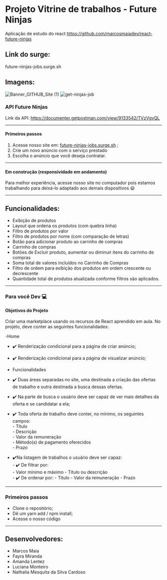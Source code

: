 # Projeto Vitrine de trabalhos - Future Ninjas    
Aplicação de estudo do react
https://github.com/marcosmaiadev/react-future-ninjas


## Link do surge:  
future-ninjas-jobs.surge.sh

## Imagens:  
![Banner_GITHUB_Site (1)](https://user-images.githubusercontent.com/52434685/113456077-a67c7b80-93e2-11eb-8233-a74953cf4a81.png)
![get-ninjas-job](https://user-images.githubusercontent.com/30267119/115738580-8d247a80-a363-11eb-8bdf-3dcbafa6f9f8.PNG)


### API Future Ninjas 
Link da API: https://documenter.getpostman.com/view/9133542/TVzVgvQL  

__________________________________________________________________________________________________________________________________________________________________

#### Primeiros passos
1. Acesse nosso site em: [future-ninjas-jobs.surge.sh](future-ninjas-jobs.surge.sh) ;
2. Crie um novo anúncio com o serviço prestado 
3. Escolha o anúncio que você deseja contratar.   

[//]:https://github.com/future4code/cruz-marketplace2/blob/master/gif_marketplace.gif

__________________________________________________________________________________________________________________________________________________________________

#### Em construção (responsividade em andamento)
Para melhor experiência, acesse nosso site no computador pois estamos trabalhando para deixá-lo adaptado aos demais dispositivos 😃
__________________________________________________________________________________________________________________________________________________________________

## Funcionalidades: 
- Exibição de produtos 
- Layout que ordena os produtos (com quebra linha)
- Filtro de produtos por valor 
- Filtro de produtos por nome (com comparação de letras)
- Botão para adicionar produto ao carrinho de compras 
- Carrinho de compras
- Botões de Excluir produto, aumentar ou diminuir itens do carrinho de compras
- Soma total de valores incluídos no Carrinho de Compras
- Filtro de ordem para exibição dos produtos em ordem crescente ou decrescente
- Quantidade total de produtos atualizada conforme filtros são aplicados.

__________________________________________________________________________________________________________________________________________________________________

### Para você Dev 💻 <br>

#### Objetivos do Projeto
Criar uma marketplace usando os recursos de React aprendido em aula. No projeto, deve conter as seguintes funcionalidades:

-Home
- ✔️ Renderização condicional para a página de criar anúncio;  
- ✔️ Renderização condicional para a página de visualizar anúncio;  

- Funcionalidades  
- ✔️ Duas áreas separadas no site, uma destinada a criação das ofertas de trabalho e outra destinada a busca dessas ofertas.   
- ✔️ Na parte de busca o usuário deve ser capaz de ver mais detalhes da oferta e se candidatar a ela;  
- ✔️ Toda oferta de trabalho deve conter, no mínimo, os seguintes campos:  
        - Título  
        - Descrição  
        - Valor da remuneração  
        - Método(s) de pagamento oferecidos  
        - Prazo  
- ✔️Na listagem de trabalhos o usuário deve ser capaz:  
        - ✔️ De filtrar por:  
            - Valor mínimo e máximo 
            -  Título ou descrição  
        - ✔️  De ordenar por: 
            - Título 
            - Valor da remuneração 
            - Prazo  
_________________________________________________________________________________________________________________________________________________________________
### Primeiros passos  

- Clone o repositório;
- Dê um yarn add / npm install;
- Acesse o nosso código  

_________________________________________________________________________________________________________________________________________________________________

## Desenvolvedores:
- Marcos Maia  
- Fayra Miranda  
- Amanda Lentez  
- Luciana Monteiro  
- Nathalia Mesquita da Silva Cardoso  
